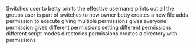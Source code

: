 Switches user to betty
prints the effective username
prints out all the groups user is part of
switches to new owner betty
creates a new file
adds permission to execute
giving multiple permissions
gives everyone permission
gives different permissions
setting different permissions
different script modes
directories permissions
creates a directory with permissions
